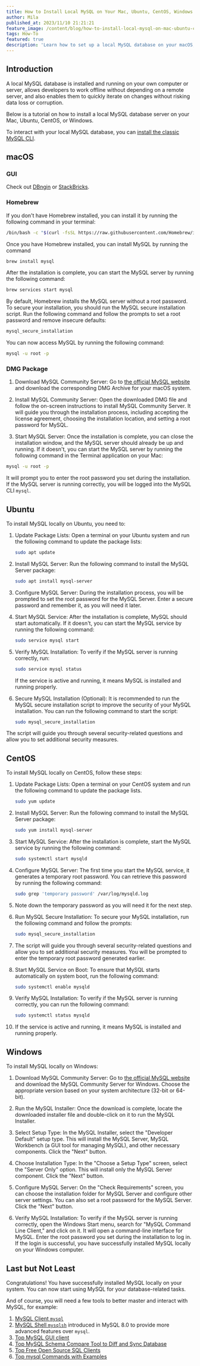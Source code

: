 ```yaml
---
title: How to Install Local MySQL on Your Mac, Ubuntu, CentOS, Windows
author: Mila
published_at: 2023/11/10 21:21:21
feature_image: /content/blog/how-to-install-local-mysql-on-mac-ubuntu-centos-windows/banner.webp
tags: How-To
featured: true
description: 'Learn how to set up a local MySQL database on your macOS, Ubuntu, CentOS, or Windows system.'
---
```


## Introduction

A local MySQL database is installed and running on your own computer or server, allows developers to work offline without depending on a remote server, and also enables them to quickly iterate on changes without risking data loss or corruption.

Below is a tutorial on how to install a local MySQL database server on your Mac, Ubuntu, CentOS, or Windows.

<HintBlock type="info">

To interact with your local MySQL database, you can [install the classic MySQL CLI](/blog/how-to-install-mysql-client-on-mac-ubuntu-centos-windows/).

</HintBlock>

## macOS

### GUI

Check out [DBngin](https://dbngin.com/) or [StackBricks](https://stackbricks.app/).

### Homebrew

If you don't have Homebrew installed, you can install it by running the following command in your terminal:

```bash
/bin/bash -c "$(curl -fsSL https://raw.githubusercontent.com/Homebrew/install/HEAD/install.sh)"
```

Once you have Homebrew installed, you can install MySQL by running the command

```bash
brew install mysql
```

After the installation is complete, you can start the MySQL server by running the following command:

```bash
brew services start mysql
```

By default, Homebrew installs the MySQL server without a root password. To secure your installation, you should run the MySQL secure installation script. Run the following command and follow the prompts to set a root password and remove insecure defaults:

```bash
mysql_secure_installation
```

You can now access MySQL by running the following command:

```bash
mysql -u root -p
```

### DMG Package

1. Download MySQL Community Server: Go to [the official MySQL website](https://dev.mysql.com/downloads/mysql/) and download the corresponding DMG Archive for your macOS system.

2. Install MySQL Community Server: Open the downloaded DMG file and follow the on-screen instructions to install MySQL Community Server. It will guide you through the installation process, including accepting the license agreement, choosing the installation location, and setting a root password for MySQL.

3. Start MySQL Server: Once the installation is complete, you can close the installation window, and the MySQL server should already be up and running. If it doesn't, you can start the MySQL server by running the following command in the Terminal application on your Mac:

```bash
mysql -u root -p
```

It will prompt you to enter the root password you set during the installation. If the MySQL server is running correctly, you will be logged into the MySQL CLI `mysql`.

## Ubuntu

To install MySQL locally on Ubuntu, you need to:

1. Update Package Lists: Open a terminal on your Ubuntu system and run the following command to update the package lists:

   ```bash
   sudo apt update
   ```

2. Install MySQL Server: Run the following command to install the MySQL Server package:

   ```bash
   sudo apt install mysql-server
   ```

3. Configure MySQL Server: During the installation process, you will be prompted to set the root password for the MySQL Server. Enter a secure password and remember it, as you will need it later.

4. Start MySQL Service: After the installation is complete, MySQL should start automatically. If it doesn't, you can start the MySQL service by running the following command:

   ```bash
   sudo service mysql start
   ```

5. Verify MySQL Installation: To verify if the MySQL server is running correctly, run:

   ```bash
   sudo service mysql status
   ```

   If the service is active and running, it means MySQL is installed and running properly.

6. Secure MySQL Installation (Optional): It is recommended to run the MySQL secure installation script to improve the security of your MySQL installation. You can run the following command to start the script:

   ```bash
   sudo mysql_secure_installation
   ```

The script will guide you through several security-related questions and allow you to set additional security measures.

## CentOS

To install MySQL locally on CentOS, follow these steps:

1. Update Package Lists: Open a terminal on your CentOS system and run the following command to update the package lists.

   ```bash
   sudo yum update
   ```

2. Install MySQL Server: Run the following command to install the MySQL Server package:

   ```bash
   sudo yum install mysql-server
   ```

3. Start MySQL Service: After the installation is complete, start the MySQL service by running the following command:

   ```bash
   sudo systemctl start mysqld
   ```

4. Configure MySQL Server: The first time you start the MySQL service, it generates a temporary root password. You can retrieve this password by running the following command:

   ```bash
   sudo grep 'temporary password' /var/log/mysqld.log
   ```

5. Note down the temporary password as you will need it for the next step.

6. Run MySQL Secure Installation: To secure your MySQL installation, run the following command and follow the prompts:

   ```bash
   sudo mysql_secure_installation
   ```

7. The script will guide you through several security-related questions and allow you to set additional security measures. You will be prompted to enter the temporary root password generated earlier.

8. Start MySQL Service on Boot: To ensure that MySQL starts automatically on system boot, run the following command:

   ```bash
   sudo systemctl enable mysqld
   ```

9. Verify MySQL Installation: To verify if the MySQL server is running correctly, you can run the following command:

   ```bash
   sudo systemctl status mysqld
   ```

10. If the service is active and running, it means MySQL is installed and running properly.

## Windows

To install MySQL locally on Windows:

1. Download MySQL Community Server: Go to [the official MySQL website](https://dev.mysql.com/downloads/mysql/) and download the MySQL Community Server for Windows. Choose the appropriate version based on your system architecture (32-bit or 64-bit).

1. Run the MySQL Installer: Once the download is complete, locate the downloaded installer file and double-click on it to run the MySQL Installer.

1. Select Setup Type: In the MySQL Installer, select the "Developer Default" setup type. This will install the MySQL Server, MySQL Workbench (a GUI tool for managing MySQL), and other necessary components. Click the "Next" button.

1. Choose Installation Type: In the "Choose a Setup Type" screen, select the "Server Only" option. This will install only the MySQL Server component. Click the "Next" button.

1. Configure MySQL Server: On the "Check Requirements" screen, you can choose the installation folder for MySQL Server and configure other server settings. You can also set a root password for the MySQL Server. Click the "Next" button.

1. Verify MySQL Installation: To verify if the MySQL server is running correctly, open the Windows Start menu, search for "MySQL Command Line Client," and click on it. It will open a command-line interface for MySQL. Enter the root password you set during the installation to log in. If the login is successful, you have successfully installed MySQL locally on your Windows computer.

## Last but Not Least

Congratulations! You have successfully installed MySQL locally on your system. You can now start using MySQL for your database-related tasks.

And of course, you will need a few tools to better master and interact with MySQL, for example:

1. [MySQL Client `mysql`](/blog/how-to-install-mysql-client-on-mac-ubuntu-centos-windows)
1. [MySQL Shell `mysqlsh`](/blog/how-to-install-mysql-shell-on-macos) introduced in MySQL 8.0 to provide more advanced features over `mysql`.
1. [Top MySQL GUI client](/blog/top-mysql-gui-client)
1. [Top MySQL Schema Compare Tool to Diff and Sync Database](/blog/top-mysql-schema-compare-tools)
1. [Top Free Open Source SQL Clients](/blog/top-open-source-sql-clients)
1. [Top mysql Commands with Examples](/blog/top-mysql-commands-with-examples)
